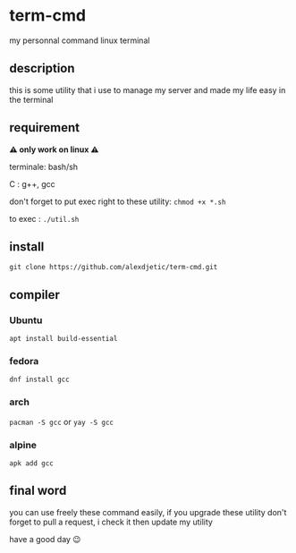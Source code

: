 # term-cmd
<p>my personnal command linux terminal</p>

## description
<p>this is some utility that i use to manage my server and made my life easy in the terminal </p>

## requirement
<strong> ⚠ only work on linux ⚠ </strong>

<p>terminale: bash/sh<p>
<p>C : g++, gcc</p>

don't forget to put exec right to these utility: 
`chmod +x *.sh` 

to exec :
`./util.sh`

## install
`git clone https://github.com/alexdjetic/term-cmd.git`

## compiler

### Ubuntu
`apt install build-essential`

### fedora
`dnf install gcc`

### arch
`pacman -S gcc`
or
`yay -S gcc`

### alpine
`apk add gcc`

## final word
<p> you can use freely these command easily, if you upgrade these utility don't forget to pull a request, i check it then update my utility </p>
<p> have a good day 😉</p>
